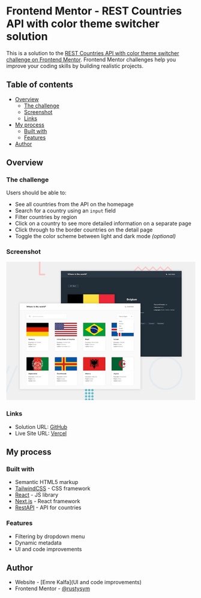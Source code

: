 # Frontend Mentor - REST Countries API with color theme switcher solution

This is a solution to the [REST Countries API with color theme switcher challenge on Frontend Mentor](https://www.frontendmentor.io/challenges/rest-countries-api-with-color-theme-switcher-5cacc469fec04111f7b848ca). Frontend Mentor challenges help you improve your coding skills by building realistic projects. 

## Table of contents

- [Overview](#overview)
  - [The challenge](#the-challenge)
  - [Screenshot](#screenshot)
  - [Links](#links)
- [My process](#my-process)
  - [Built with](#built-with)
  - [Features](#features)
- [Author](#author)


## Overview

### The challenge

Users should be able to:

- See all countries from the API on the homepage
- Search for a country using an `input` field
- Filter countries by region
- Click on a country to see more detailed information on a separate page
- Click through to the border countries on the detail page
- Toggle the color scheme between light and dark mode *(optional)*

### Screenshot

![](./screenshot.jpg)


### Links

- Solution URL: [GitHub](https://github.com/rustysym/nextjs-rest-api-countries)
- Live Site URL: [Vercel](https://nextjs-rest-api-countries.vercel.app)

## My process

### Built with

- Semantic HTML5 markup
- [TailwindCSS](https://tailwindcss.com) - CSS framework
- [React](https://reactjs.org/) - JS library
- [Next.js](https://nextjs.org/) - React framework
- [RestAPI](https://restcountries.com) - API for countries


### Features

- Filtering by dropdown menu
- Dynamic metadata 
- UI and code improvements


## Author

- Website - [Emre Kalfa](UI and code improvements)
- Frontend Mentor - [@rustysym](https://www.frontendmentor.io/profile/rustysym)
